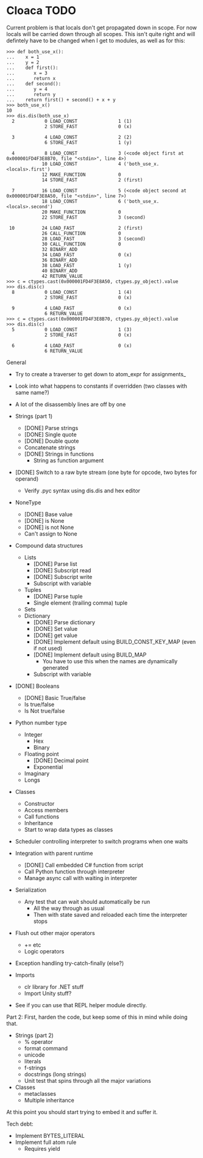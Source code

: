 ﻿Cloaca TODO
===========

Current problem is that locals don't get propagated down in scope.
For now locals will be carried down through all scopes. This isn't quite right and will defintely 
have to be changed when I get to modules, as well as for this:

```
>>> def both_use_x():
...    x = 1
...    y = 2
...    def first():
...       x = 3
...       return x
...    def second():
...       y = 4
...       return y
...    return first() + second() + x + y
>>> both_use_x()
10
>>> dis.dis(both_use_x)
  2           0 LOAD_CONST               1 (1)
              2 STORE_FAST               0 (x)

  3           4 LOAD_CONST               2 (2)
              6 STORE_FAST               1 (y)

  4           8 LOAD_CONST               3 (<code object first at 0x000001FD4F3E8B70, file "<stdin>", line 4>)
             10 LOAD_CONST               4 ('both_use_x.<locals>.first')
             12 MAKE_FUNCTION            0
             14 STORE_FAST               2 (first)

  7          16 LOAD_CONST               5 (<code object second at 0x000001FD4F3E8A50, file "<stdin>", line 7>)
             18 LOAD_CONST               6 ('both_use_x.<locals>.second')
             20 MAKE_FUNCTION            0
             22 STORE_FAST               3 (second)

 10          24 LOAD_FAST                2 (first)
             26 CALL_FUNCTION            0
             28 LOAD_FAST                3 (second)
             30 CALL_FUNCTION            0
             32 BINARY_ADD
             34 LOAD_FAST                0 (x)
             36 BINARY_ADD
             38 LOAD_FAST                1 (y)
             40 BINARY_ADD
             42 RETURN_VALUE
>>> c = ctypes.cast(0x000001FD4F3E8A50, ctypes.py_object).value
>>> dis.dis(c)
  8           0 LOAD_CONST               1 (4)
              2 STORE_FAST               0 (x)

  9           4 LOAD_FAST                0 (x)
              6 RETURN_VALUE
>>> c = ctypes.cast(0x000001FD4F3E8B70, ctypes.py_object).value
>>> dis.dis(c)
  5           0 LOAD_CONST               1 (3)
              2 STORE_FAST               0 (x)

  6           4 LOAD_FAST                0 (x)
              6 RETURN_VALUE
```

General
* Try to create a traverser to get down to atom_expr
  for assignments_
* Look into what happens to constants if overridden (two classes with same name?)
* A lot of the disassembly lines are off by one


* Strings (part 1)
  * [DONE] Parse strings
  * [DONE] Single quote
  * [DONE] Double quote
  * Concatenate strings
  * [DONE] Strings in functions
    * String as function argument
* [DONE] Switch to a raw byte stream (one byte for opcode, two bytes for operand)
  * Verify .pyc syntax using dis.dis and hex editor
* NoneType
  * [DONE] Base value
  * [DONE] is None
  * [DONE] is not None
  * Can't assign to None
* Compound data structures
  * Lists
    * [DONE] Parse list
    * [DONE] Subscript read
    * [DONE] Subscript write
    * Subscript with variable
  * Tuples
    * [DONE] Parse tuple
    * Single element (trailing comma) tuple
  * Sets
  * Dictionary
    * [DONE] Parse dictionary
    * [DONE] Set value
    * [DONE] get value
    * [DONE] Implement default using BUILD_CONST_KEY_MAP (even if not used)
    * [DONE] Implement default using BUILD_MAP
      * You have to use this when the names are dynamically generated
    * Subscript with variable
* [DONE] Booleans
  * [DONE] Basic True/false
  * Is true/false
  * Is Not true/false
* Python number type
  * Integer
     * Hex
     * Binary
  * Floating point
     * [DONE] Decimal point
     * Exponential
  * Imaginary
  * Longs
* Classes
  * Constructor
  * Access members
  * Call functions
  * Inheritance
  * Start to wrap data types as classes
* Scheduler controlling interpreter to switch programs when one waits
* Integration with parent runtime
  * [DONE] Call embedded C# function from script
  * Call Python function through interpreter
  * Manage async call with waiting in interpreter
* Serialization
  * Any test that can wait should automatically be run 
    * All the way through as usual
    * Then with state saved and reloaded each time the interpreter stops
* Flush out other major operators
  * += etc
  * Logic operators
* Exception handling try-catch-finally (else?)
* Imports
  * clr library for .NET stuff
  * Import Unity stuff?
* See if you can use that REPL helper module directly.


Part 2: First, harden the code, but keep some of this in mind while doing that.


* Strings (part 2)
  * % operator
  * format command
  * unicode
  * literals
  * f-strings
  * docstrings (long strings)
  * Unit test that spins through all the major variations
* Classes
  * metaclasses
  * Multiple inheritance

At this point you should start trying to embed it and suffer it.



Tech debt:
* Implement BYTES_LITERAL
* Implement full atom rule
  * Requires yield